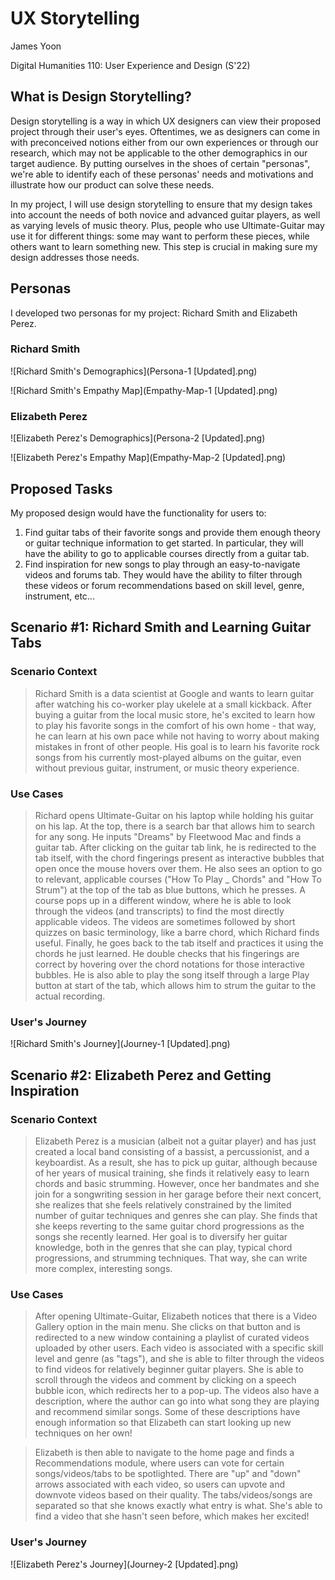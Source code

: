 # UX Storytelling

James Yoon

Digital Humanities 110: User Experience and Design (S'22)

## What is Design Storytelling?

Design storytelling is a way in which UX designers can view their proposed project through their user's eyes. Oftentimes, we as designers can come in with preconceived notions either from our own experiences or through our research, which may not be applicable to the other demographics in our target audience. By putting ourselves in the shoes of certain "personas", we're able to identify each of these personas' needs and motivations and illustrate how our product can solve these needs.

In my project, I will use design storytelling to ensure that my design takes into account the needs of both novice and advanced guitar players, as well as varying levels of music theory. Plus, people who use Ultimate-Guitar may use it for different things: some may want to perform these pieces, while others want to learn something new. This step is crucial in making sure my design addresses those needs.

## Personas

I developed two personas for my project: Richard Smith and Elizabeth Perez.

### Richard Smith

![Richard Smith's Demographics](Persona-1 [Updated].png)

![Richard Smith's Empathy Map](Empathy-Map-1 [Updated].png)

### Elizabeth Perez

![Elizabeth Perez's Demographics](Persona-2 [Updated].png)

![Elizabeth Perez's Empathy Map](Empathy-Map-2 [Updated].png)


## Proposed Tasks

My proposed design would have the functionality for users to:

1. Find guitar tabs of their favorite songs and provide them enough theory or guitar technique information to get started. In particular, they will have the ability to go to applicable courses directly from a guitar tab.
2. Find inspiration for new songs to play through an easy-to-navigate videos and forums tab. They would have the ability to filter through these videos or forum recommendations based on skill level, genre, instrument, etc...


## Scenario #1: Richard Smith and Learning Guitar Tabs

### Scenario Context
> Richard Smith is a data scientist at Google and wants to learn guitar after watching his co-worker play ukelele at a small kickback. After buying a guitar from the local music store, he's excited to learn how to play his favorite songs in the comfort of his own home - that way, he can learn at his own pace while not having to worry about making mistakes in front of other people. His goal is to learn his favorite rock songs from his currently most-played albums on the guitar, even without previous guitar, instrument, or music theory experience.

### Use Cases
> Richard opens Ultimate-Guitar on his laptop while holding his guitar on his lap. At the top, there is a search bar that allows him to search for any song. He inputs "Dreams" by Fleetwood Mac and finds a guitar tab. After clicking on the guitar tab link, he is redirected to the tab itself, with the chord fingerings present as interactive bubbles that open once the mouse hovers over them. He also sees an option to go to relevant, applicable courses ("How To Play _ Chords" and "How To Strum") at the top of the tab as blue buttons, which he presses. A course pops up in a different window, where he is able to look through the videos (and transcripts) to find the most directly applicable videos. The videos are sometimes followed by short quizzes on basic terminology, like a barre chord, which Richard finds useful. Finally, he goes back to the tab itself and practices it using the chords he just learned. He double checks that his fingerings are correct by hovering over the chord notations for those interactive bubbles. He is also able to play the song itself through a large Play button at start of the tab, which allows him to strum the guitar to the actual recording.


### User's Journey

![Richard Smith's Journey](Journey-1 [Updated].png)



## Scenario #2: Elizabeth Perez and Getting Inspiration

### Scenario Context

> Elizabeth Perez is a musician (albeit not a guitar player) and has just created a local band consisting of a bassist, a percussionist, and a keyboardist. As a result, she has to pick up guitar, although because of her years of musical training, she finds it relatively easy to learn chords and basic strumming. However, once her bandmates and she join for a songwriting session in her garage before their next concert, she realizes that she feels relatively constrained by the limited number of guitar techniques and genres she can play. She finds that she keeps reverting to the same guitar chord progressions as the songs she recently learned. Her goal is to diversify her guitar knowledge, both in the genres that she can play, typical chord progressions, and strumming techniques. That way, she can write more complex, interesting songs.

### Use Cases
> After opening Ultimate-Guitar, Elizabeth notices that there is a Video Gallery option in the main menu. She clicks on that button and is redirected to a new window containing a playlist of curated videos uploaded by other users. Each video is associated with a specific skill level and genre (as "tags"), and she is able to filter through the videos to find videos for relatively beginner guitar players. She is able to scroll through the videos and comment by clicking on a speech bubble icon, which redirects her to a pop-up. The videos also have a description, where the author can go into what song they are playing and recommend similar songs. Some of these descriptions have enough information so that Elizabeth can start looking up new techniques on her own!

> Elizabeth is then able to navigate to the home page and finds a Recommendations module, where users can vote for certain songs/videos/tabs to be spotlighted. There are "up" and "down" arrows associated with each video, so users can upvote and downvote videos based on their quality. The tabs/videos/songs are separated so that she knows exactly what entry is what. She's able to find a video that she hasn't seen before, which makes her excited!

### User's Journey

![Elizabeth Perez's Journey](Journey-2 [Updated].png)

